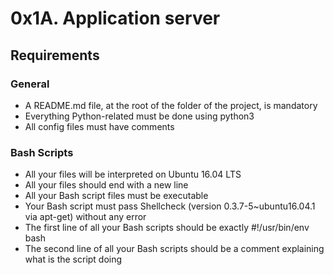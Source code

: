 # 0x1A. Application server
## Requirements
### General
- A README.md file, at the root of the folder of the project, is mandatory
- Everything Python-related must be done using python3
- All config files must have comments
### Bash Scripts
- All your files will be interpreted on Ubuntu 16.04 LTS
- All your files should end with a new line
- All your Bash script files must be executable
- Your Bash script must pass Shellcheck (version 0.3.7-5~ubuntu16.04.1 via apt-get) without any error
- The first line of all your Bash scripts should be exactly #!/usr/bin/env bash
- The second line of all your Bash scripts should be a comment explaining what is the script doing
